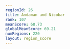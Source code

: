 ```yaml
---
regionId: 26
title: Andaman and Nicobar
rank: 107
meanScore: 68.73
globalMeanScore: 69.21
numRegions: 220
layout: region_score
---
```

